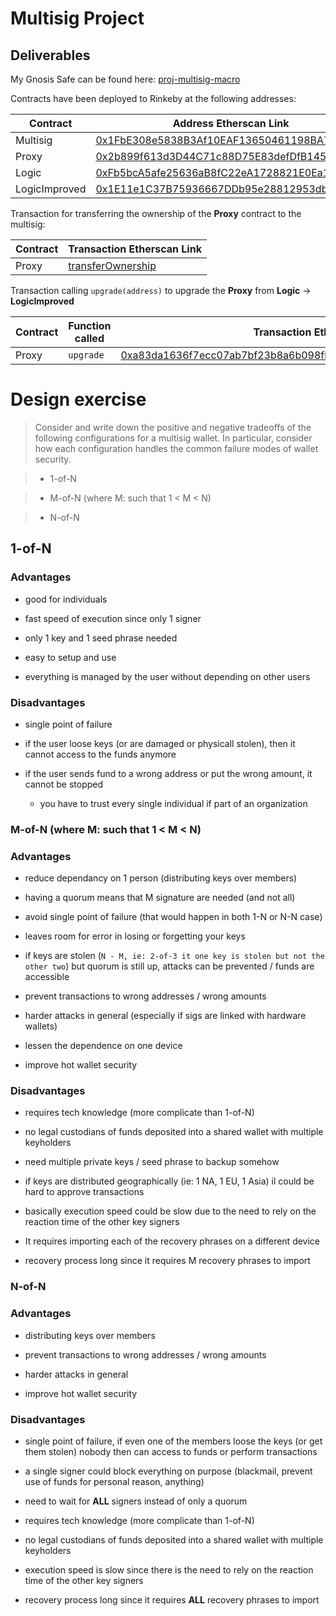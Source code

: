 # Multisig Project

## Deliverables

My Gnosis Safe can be found here: [proj-multisig-macro](https://gnosis-safe.io/app/rin:0x1FbE308e5838B3Af10EAF13650461198BA78810d/home)

Contracts have been deployed to Rinkeby at the following addresses:

| Contract      | Address Etherscan Link                                                                                                        | Transaction Etherscan Link                                                                                                                                               |
| ------------- | ----------------------------------------------------------------------------------------------------------------------------- | ------------------------------------------------------------------------------------------------------------------------------------------------------------------------ |
| Multisig      | [0x1FbE308e5838B3Af10EAF13650461198BA78810d](https://rinkeby.etherscan.io/address/0x1FbE308e5838B3Af10EAF13650461198BA78810d) | [0x96836fedceb35390e2c5f4e2950873d03f2da26ea7275c1f6a38948f5e7dac1c](https://rinkeby.etherscan.io/tx/0x96836fedceb35390e2c5f4e2950873d03f2da26ea7275c1f6a38948f5e7dac1c) |
| Proxy         | [0x2b899f613d3D44C71c88D75E83defDfB145a33DB](https://rinkeby.etherscan.io/address/0x2b899f613d3D44C71c88D75E83defDfB145a33DB) | [0x8e6527cd06a58880a54f25910b19127a17aedc62d6b0727ddafc0d4c309f98af](https://rinkeby.etherscan.io/tx/0x8e6527cd06a58880a54f25910b19127a17aedc62d6b0727ddafc0d4c309f98af) |
| Logic         | [0xFb5bcA5afe25636aB8fC22eA1728821E0Ea1f10a](https://rinkeby.etherscan.io/address/0xFb5bcA5afe25636aB8fC22eA1728821E0Ea1f10a) | [0x1f22d0fc706513a4bb9a781de92c435d712bbc8fdded40f55e13eec96d80c45e](https://rinkeby.etherscan.io/tx/0x1f22d0fc706513a4bb9a781de92c435d712bbc8fdded40f55e13eec96d80c45e) |
| LogicImproved | [0x1E11e1C37B75936667DDb95e28812953db81EAE0](https://rinkeby.etherscan.io/address/0x1E11e1C37B75936667DDb95e28812953db81EAE0) | [0x124ccc7c3ca29579072c1e0eb5d6f3f87301f6100900cc25a046e866c1bd800b](https://rinkeby.etherscan.io/tx/0x124ccc7c3ca29579072c1e0eb5d6f3f87301f6100900cc25a046e866c1bd800b) |

Transaction for transferring the ownership of the **Proxy** contract to the multisig:

| Contract | Transaction Etherscan Link                                                                                              |
| -------- | ----------------------------------------------------------------------------------------------------------------------- |
| Proxy    | [transferOwnership](https://rinkeby.etherscan.io/tx/0x32f39a0e473257cf7ae390ef939d9ca55006adee23449791844efbf1302782ee) |

Transaction calling `upgrade(address)` to upgrade the **Proxy** from **Logic** -> **LogicImproved**

| Contract | Function called | Transaction Etherscan Link                                                                                                                                               |
| -------- | --------------- | ------------------------------------------------------------------------------------------------------------------------------------------------------------------------ |
| Proxy    | `upgrade`       | [0xa83da1636f7ecc07ab7bf23b8a6b098fb1e4897ac2d27f40fd6289f42190e506](https://rinkeby.etherscan.io/tx/0xa83da1636f7ecc07ab7bf23b8a6b098fb1e4897ac2d27f40fd6289f42190e506) |

# Design exercise

> Consider and write down the positive and negative tradeoffs of the following configurations for a multisig wallet. In particular, consider how each configuration handles the common failure modes of wallet security.

> - 1-of-N

> - M-of-N (where M: such that 1 < M < N)

> - N-of-N

## 1-of-N

### Advantages

- good for individuals

- fast speed of execution since only 1 signer

- only 1 key and 1 seed phrase needed

- easy to setup and use

- everything is managed by the user without depending on other users

### Disadvantages

- single point of failure

- if the user loose keys (or are damaged or physicall stolen), then it cannot access to the funds anymore

- if the user sends fund to a wrong address or put the wrong amount, it cannot be stopped

  - you have to trust every single individual if part of an organization

### M-of-N (where M: such that 1 < M < N)

### Advantages

- reduce dependancy on 1 person (distributing keys over members)

- having a quorum means that M signature are needed (and not all)

- avoid single point of failure (that would happen in both 1-N or N-N case)

- leaves room for error in losing or forgetting your keys

- if keys are stolen (`N - M, ie: 2-of-3 it one key is stolen but not the other two`) but quorum is still up, attacks can be prevented / funds are accessible

- prevent transactions to wrong addresses / wrong amounts

- harder attacks in general (especially if sigs are linked with hardware wallets)

- lessen the dependence on one device

- improve hot wallet security

### Disadvantages

- requires tech knowledge (more complicate than 1-of-N)

- no legal custodians of funds deposited into a shared wallet with multiple keyholders

- need multiple private keys / seed phrase to backup somehow

- if keys are distributed geographically (ie: 1 NA, 1 EU, 1 Asia) il could be hard to approve transactions

- basically execution speed could be slow due to the need to rely on the reaction time of the other key signers

- It requires importing each of the recovery phrases on a different device

- recovery process long since it requires M recovery phrases to import

### N-of-N

### Advantages

- distributing keys over members

- prevent transactions to wrong addresses / wrong amounts

- harder attacks in general

- improve hot wallet security

### Disadvantages

- single point of failure, if even one of the members loose the keys (or get them stolen) nobody then can access to funds or perform transactions

- a single signer could block everything on purpose (blackmail, prevent use of funds for personal reason, anything)

- need to wait for **ALL** signers instead of only a quorum

- requires tech knowledge (more complicate than 1-of-N)

- no legal custodians of funds deposited into a shared wallet with multiple keyholders

- execution speed is slow since there is the need to rely on the reaction time of the other key signers

- recovery process long since it requires **ALL** recovery phrases to import
